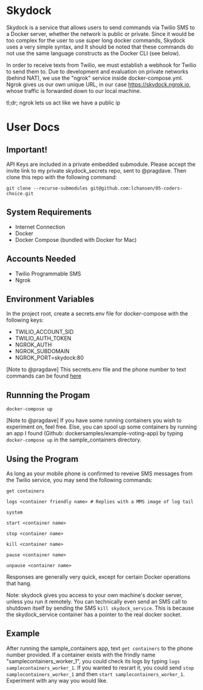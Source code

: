 # Skydock

Skydock is a service that allows users to send commands via Twilio SMS to a Docker server, whether the network is public or private. Since it would be too complex for the user to use super long docker commands, Skydock uses a very simple syntax, and It should be noted that these commands do not use the same language constructs as the Docker CLI (see below).

In order to receive texts from Twilio, we must establish a webhook for Twilio to send them to. Due to development and evaluation on private networks (behind NAT), we use the "ngrok" service inside docker-compose.yml. Ngrok gives us our own unique URL, in our case https://skydock.ngrok.io, whose traffic is forwarded down to our local machine.

tl;dr; ngrok lets us act like we have a public ip

# User Docs

## Important!
API Keys are included in a private embedded submodule. Please accept the invite link to my private skydock_secrets repo, sent to @pragdave. Then clone this repo with the following command:
```
git clone --recurse-submodules git@github.com:lchansen/05-coders-choice.git
```

## System Requirements
- Internet Connection
- Docker
- Docker Compose (bundled with Docker for Mac)

## Accounts Needed
- Twilio Programmable SMS
- Ngrok

## Environment Variables
In the project root, create a secrets.env file for docker-compose with the following keys:
- TWILIO_ACCOUNT_SID
- TWILIO_AUTH_TOKEN
- NGROK_AUTH
- NGROK_SUBDOMAIN
- NGROK_PORT=skydock:80

[Note to @pragdave] This secrets.env file and the phone number to text commands can be found [here](https://github.com/lchansen/skydock_secrets)

## Runnning the Progam
`docker-compose up`

[Note to @pragdave] If you have some running containers you wish to experiment on, feel free. Else, you can spool up some containers by running an app I found (Github: dockersamples/example-voting-app) by typing `docker-compose up` in the sample_containers directory.

## Using the Program
As long as your mobile phone is confirmed to reveive SMS messages from the Twilio service, you may send the following commands:
```
get containers

logs <container friendly name> # Replies with a MMS image of log tail

system

start <container name>

stop <container name>

kill <container name>

pause <container name>

unpause <container name>
```


Responses are generally very quick, except for certain Docker operations that hang.

Note: skydock gives you access to your own machine's docker server, unless you run it remotely. You can technically even send an SMS call to shutdown itself by sending the SMS `kill skydock_service`. This is because the skydock_service container has a pointer to the real docker socket.

## Example
After running the sample_containers app, text `get containers` to the phone number provided. If a container exists with the frindly name "samplecontainers_worker_1", you could check its logs by typing `logs samplecontainers_worker_1`. If you wanted to resrart it, you could send `stop samplecontainers_worker_1` and then `start samplecontainers_worker_1`. Experiment with any way you would like. 
